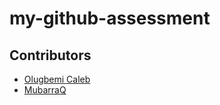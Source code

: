 # my-github-assessment
## Contributors

- [Olugbemi Caleb](mailto:your.email@example.com)  
- [MubarraQ](https://github.com/mubarraqqq)
